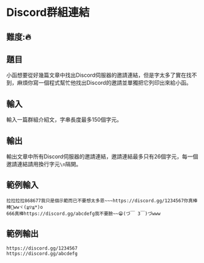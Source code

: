 # Discord群組連結

## 難度:🔥

## 題目
小函想要從好幾篇文章中找出Discord伺服器的邀請連結，但是字太多了實在找不到，麻煩你寫一個程式幫忙他找出Discord的邀請並單獨把它列印出來給小函。

## 輸入
輸入一篇群組介紹文，字串長度最多150個字元。

## 輸出
輸出文章中所有Discord伺服器的邀請連結，邀請連結最多只有26個字元，每一個邀請連結請用換行字元`\n`隔開。


## 範例輸入
```
拉拉拉拉868677我只是個示範而已不要想太多恩~~~https://discord.gg/1234567你真棒棒🤣wwヾ(≧▽≦*)o
666真棒https://discord.gg/abcdefg我不要臉~~😁(づ￣ 3￣)づwww
```

## 範例輸出
```
https://discord.gg/1234567
https://discord.gg/abcdefg
```